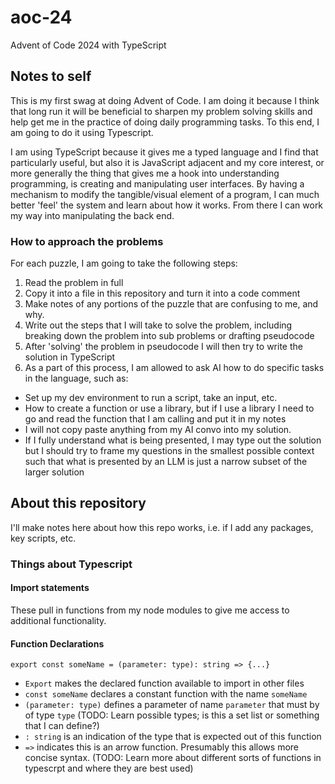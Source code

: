 # aoc-24
Advent of Code 2024 with TypeScript

## Notes to self
This is my first swag at doing Advent of Code. I am doing it because I think that long run it will be beneficial to sharpen my problem solving skills and help get me in the practice of doing daily programming tasks. To this end, I am going to do it using Typescript.

I am using TypeScript because it gives me a typed language and I find that particularly useful, but also it is JavaScript adjacent and my core interest, or more generally the thing that gives me a hook into understanding programming, is creating and manipulating user interfaces. By having a mechanism to modify the tangible/visual element of a program, I can much better 'feel' the system and learn about how it works. From there I can work my way into manipulating the back end. 

### How to approach the problems
For each puzzle, I am going to take the following steps:
1. Read the problem in full
2. Copy it into a file in this repository and turn it into a code comment
3. Make notes of any portions of the puzzle that are confusing to me, and why.
4. Write out the steps that I will take to solve the problem, including breaking down the problem into sub problems or drafting pseudocode
5. After 'solving' the problem in pseudocode I will then try to write the solution in TypeScript
6. As a part of this process, I am allowed to ask AI how to do specific tasks in the language, such as:
- Set up my dev environment to run a script, take an input, etc.
- How to create a function or use a library, but if I use a library I need to go and read the function that I am calling and put it in my notes
- I will not copy paste anything from my AI convo into my solution. 
- If I fully understand what is being presented, I may type out the solution but I should try to frame my questions in the smallest possible context such that what is presented by an LLM is just a narrow subset of the larger solution

## About this repository
I'll make notes here about how this repo works, i.e. if I add any packages, key scripts, etc.

### Things about Typescript
#### Import statements
These pull in functions from my node modules to give me access to additional functionality.

#### Function Declarations
```
export const someName = (parameter: type): string => {...}
```
- `Export` makes the declared function available to import in other files
- `const someName` declares a constant function with the name `someName`
- `(parameter: type)` defines a parameter of name `parameter` that must by of type `type` (TODO: Learn possible types; is this a set list or something that I can define?)
- `: string` is an indication of the type that is expected out of this function
- `=>` indicates this is an arrow function. Presumably this allows more concise syntax. (TODO: Learn more about different sorts of functions in typescrpt and where they are best used)


